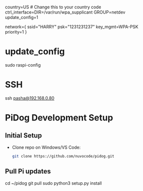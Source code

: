 country=US  # Change this to your country code
ctrl_interface=DIR=/var/run/wpa_supplicant GROUP=netdev
update_config=1

network={
    ssid="HARRY"
    psk="1231231237"
    key_mgmt=WPA-PSK
    priority=1
}

# update_config
sudo raspi-config

# SSH
ssh pasha@192.168.0.80

# PiDog Development Setup

## Initial Setup
- Clone repo on Windows/VS Code:  
  ```bash
  git clone https://github.com/nuvocode/pidog.git

## Pull Pi updates
cd ~/pidog
git pull
sudo python3 setup.py install
